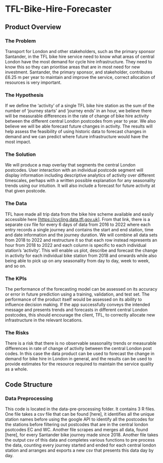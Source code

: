 # TFL-Bike-Hire-Forecaster

## Product Overview

### The Problem
Transport for London and other stakeholders, such as the primary sponsor Santander, in the TFL bike hire service need to know what areas of central London have the most demand for cycle hire infrastructure. They need to know this so they can prioritise areas that are in most need for new investment. Santander, the primary sponsor, and stakeholder, contributes £6.25 m per year to maintain and improve the service, correct allocation of resources is very important.

### The Hypothesis
If we define the ‘activity’ of a single TFL bike hire station as the sum of the number of ‘journey starts’ and ‘journey ends’ in an hour, we believe there will be measurable differences in the rate of change of bike hire activity between the different central London postcodes from year to year. We also believe we will be able forecast future changes in activity. The results will help assess the feasibility of using historic data to forecast changes in demand and we can predict where future infrastructure would have the most impact.

### The Solution
We will produce a map overlay that segments the central London postcodes. User interaction with an individual postcode segment will display information including descriptive analytics of activity over different timescales, perhaps with a written possible explanation for any seasonality trends using our intuition. It will also include a forecast for future activity at that given postcode.

### The Data
TFL have made all trip data from the bike hire scheme available and easily accessible here [https://cycling.data.tfl.gov.uk]. From that link, there is a separate csv file for every 6 days of data from 2016 to 2022 where each entry records a single journey and contains the start and end station, time and date information and the journey duration. We will combine all data sets from 2018 to 2022 and restructure it so that each row instead represents an hour from 2018 to 2022 and each column is specific to each individual station’s ‘activity’. This will enable us plot, describe and forecast the change in activity for each individual bike station from 2018 and onwards while also being able to pick up on any seasonality from day to day, week to week, and so on.

### The KPIs
The performance of the forecasting model can be assessed on its accuracy or error in future prediction using a training, validation, and test set. The performance of the product itself would be assessed on its ability to influence decision making. If the app successfully conveys the intended message and presents trends and forecasts in different central London postcodes, this should encourage the client, TFL, to correctly allocate new infrastructure in the relevant locations.

### The Risks
There is a risk that there is no observable seasonality trends or measurable differences in rate of change of activity between the central London post codes. In this case the data product can be used to forecast the change in demand for bike hire in London in general, and the results can be used to provide estimates for the resource required to maintain the service quality as a whole.

## Code Structure

### Data Preprocessing
This code is located in the data-pre-processing folder. It contains 3 R files. One file takes a csv file that can be found [here], it identifies all the unique station names before using the google API to identify all the postcodes for the stations before filtering out postcodes that are in the central london psotcodes EC and WC. Another file scrapes and merges all data, found [here], for every Santander bike journey made since 2018. Another file takes the output csv of this data and completes various functions to pre process the data, counting every journey started and ended for each central london station and arranges and exports a new csv that presents this data day by day.

